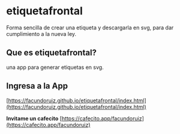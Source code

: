 # etiquetafrontal
Forma sencilla de crear una etiqueta y descargarla en svg, para dar cumplimiento a la nueva ley.

## Que es etiquetafrontal?
una app para generar etiquetas en svg.

## Ingresa a la App
[https://facundoruiz.github.io/etiquetafrontal/index.html](https://facundoruiz.github.io/etiquetafrontal/index.html)


**Invitame un cafecito**
[https://cafecito.app/facundoruiz](https://cafecito.app/facundoruiz)
